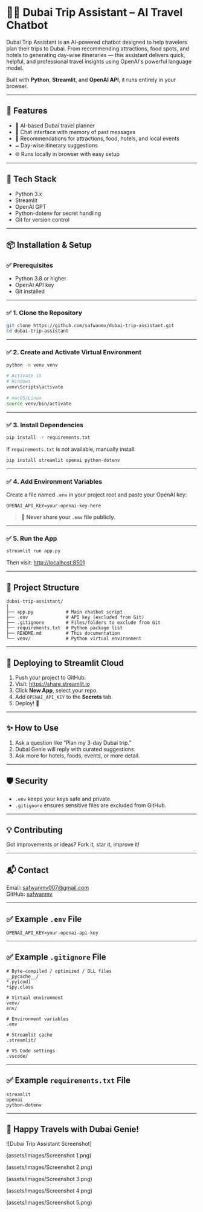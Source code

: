 # 🧙‍♂️ Dubai Trip Assistant – AI Travel Chatbot

Dubai Trip Assistant is an AI-powered chatbot designed to help travelers plan their trips to Dubai. From recommending attractions, food spots, and hotels to generating day-wise itineraries — this assistant delivers quick, helpful, and professional travel insights using OpenAI's powerful language model.

Built with **Python**, **Streamlit**, and **OpenAI API**, it runs entirely in your browser.

---

## 🚀 Features

- 🤖 AI-based Dubai travel planner  
- 💬 Chat interface with memory of past messages  
- 📍 Recommendations for attractions, food, hotels, and local events  
- 🗕️ Day-wise itinerary suggestions  
- 🌐 Runs locally in browser with easy setup  

---

## 💪 Tech Stack

- Python 3.x  
- Streamlit  
- OpenAI GPT  
- Python-dotenv for secret handling  
- Git for version control  

---

## 📦 Installation & Setup

### ✅ Prerequisites

- Python 3.8 or higher  
- OpenAI API key  
- Git installed  

---

### ✅ 1. Clone the Repository

```bash
git clone https://github.com/safwanmv/dubai-trip-assistant.git
cd dubai-trip-assistant
```

---

### ✅ 2. Create and Activate Virtual Environment

```bash
python -m venv venv

# Activate it
# Windows
venv\Scripts\activate

# macOS/Linux
source venv/bin/activate
```

---

### ✅ 3. Install Dependencies

```bash
pip install -r requirements.txt
```

If `requirements.txt` is not available, manually install:

```bash
pip install streamlit openai python-dotenv
```

---

### ✅ 4. Add Environment Variables

Create a file named `.env` in your project root and paste your OpenAI key:

```env
OPENAI_API_KEY=your-openai-key-here
```

> 🔐 **Never share your `.env` file publicly.**

---

### ✅ 5. Run the App

```bash
streamlit run app.py
```

Then visit: [http://localhost:8501](http://localhost:8501)

---

## 📂 Project Structure

```
dubai-trip-assistant/
│
├── app.py            # Main chatbot script
├── .env              # API key (excluded from Git)
├── .gitignore        # Files/folders to exclude from Git
├── requirements.txt  # Python package list
├── README.md         # This documentation
└── venv/             # Python virtual environment
```

---

## 🛄 Deploying to Streamlit Cloud

1. Push your project to GitHub.  
2. Visit: https://share.streamlit.io  
3. Click **New App**, select your repo.  
4. Add `OPENAI_API_KEY` to the **Secrets** tab.  
5. Deploy! 🚀  

---

## ✨ How to Use

1. Ask a question like “Plan my 3-day Dubai trip.”  
2. Dubai Genie will reply with curated suggestions.  
3. Ask more for hotels, foods, events, or more detail.  

---

## 🛡️ Security

- `.env` keeps your keys safe and private.  
- `.gitignore` ensures sensitive files are excluded from GitHub.  

---

## 💡 Contributing

Got improvements or ideas? Fork it, star it, improve it!

---

## 📬 Contact

Email: safwanmv007@gmail.com  
GitHub: [safwanmv](https://github.com/safwanmv)

---

## ✅ Example `.env` File

```
OPENAI_API_KEY=your-openai-api-key
```

---

## ✅ Example `.gitignore` File

```
# Byte-compiled / optimized / DLL files
__pycache__/
*.py[cod]
*$py.class

# Virtual environment
venv/
env/

# Environment variables
.env

# Streamlit cache
.streamlit/

# VS Code settings
.vscode/
```

---

## ✅ Example `requirements.txt` File

```
streamlit
openai
python-dotenv
```

---

## 🛃️ Happy Travels with Dubai Genie!

![Dubai Trip Assistant Screenshot]

(assets/images/Screenshot 1.png)

(assets/images/Screenshot 2.png)

(assets/images/Screenshot 3.png)

(assets/images/Screenshot 4.png)

(assets/images/Screenshot 5.png)

